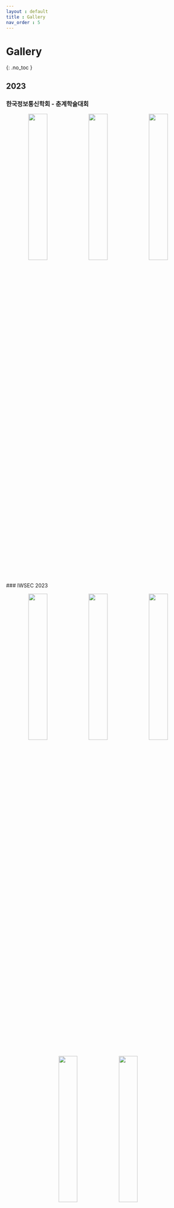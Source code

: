 ```yaml
---
layout : default
title : Gallery
nav_order : 5
---
```


# Gallery
{: .no_toc }

## 2023
### 한국정보통신학회 - 춘계학술대회
<p align="center">
  <img src="https://github.com/sungshincrypto/sungshincrypto.github.io/assets/143777085/ad32f81a-b8fd-40aa-bbf7-eb22d73de325" align="center" width="32%">
  <img src="https://github.com/sungshincrypto/sungshincrypto.github.io/assets/143777085/a2ce9094-5153-4d4c-b71d-87b96122c5b7" align="center" width="32%">
  <img src="https://github.com/sungshincrypto/sungshincrypto.github.io/assets/143777085/b37d85e3-bc26-4344-81ad-7ce29dac5d30" align="center" width="32%">
</p>
<br>
### IWSEC 2023
<p align="center">
  <img src="https://github.com/sungshincrypto/sungshincrypto.github.io/assets/143777085/d9ba2163-c78d-4012-9048-d5792e768333" align="center" width="32%">
  <img src="https://github.com/sungshincrypto/sungshincrypto.github.io/assets/143777085/887b0f1b-906d-4636-b999-dd3837757e24" align="center" width="32%">
  <img src="https://github.com/sungshincrypto/sungshincrypto.github.io/assets/143777085/fe3b5a57-1b23-4862-afec-ba1309003de4" align="center" width="32%">
</p>
<p align="center">
  <img src="https://github.com/sungshincrypto/sungshincrypto.github.io/assets/143777085/0f7128c5-8564-4f43-949f-b2e7ed40e326" align="center" width="32%">
  <img src="https://github.com/sungshincrypto/sungshincrypto.github.io/assets/143777085/4257905f-6279-491a-afcc-d0a5db8d30ce" align="center" width="32%">
</p>
<p align="center">
  <img src="https://github.com/sungshincrypto/sungshincrypto.github.io/assets/143777085/0b587b3a-5880-46d4-861a-d6e775377ee9" align="center" width="32%">
  <img src="https://github.com/sungshincrypto/sungshincrypto.github.io/assets/143777085/a9be9ef8-6002-4f67-8a1a-4e2127fc5e7a" align="center" width="32%">
  <img src="https://github.com/sungshincrypto/sungshincrypto.github.io/assets/143777085/4de0dc0f-3ccf-46c6-8540-e29fcf678bc4" align="center" width="32%">
</p>
<br>
